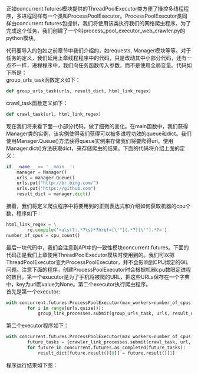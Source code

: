 正如concurrent.futures模块提供的ThreadPoolExecutor类方便了操控多线程程序，多进程同样有一个类叫ProcessPoolExecutor。ProcessPoolExecutor类同样由concurrent.futures包提供，我们将使用该类执行我们的网络爬虫程序。为了完成这个任务，我们创建了一个叫process_pool_executor_web_crawler.py的python模块。    

代码要导入的包如之前章节中我们介绍的，如requests, Manager模块等等。对于任务的定义，我们延用上章线程程序中的代码，只是改动其中小部分代码，还有一点不一样，进程程序中，我们向任务函数传入参数，而不是使用全局变量。代码如下所是：    
group_urls_task函数定义如下：    
```python
def group_urls_task(urls, result_dict, html_link_regex)
```
crawl_task函数定义如下：    
```python
def crawl_task(url, html_link_regex)

```

现在我们将来看下面一小部分代码，做了细微的变化。在main函数中，我们获得Manager类的实例，该实例使得我们获得可以被多进程功效的queue和dict。我们使用Manager.Queue()方法获得queue实例来存储我们将要爬得url。使用Manager.dict()方法获取dict，来存储爬虫的结果。下面的代码将介绍上面的定义：    
```python
if __name__ == '__main__':
    manager = Manager()
    urls = manager.Queue()
    urls.put("http://br.bing.com/")
    urls.put("https://github.com")
    result_dict = manager.dict()
```

接着，我们将定义爬虫程序中将要用到的正则表达式和介绍如何获取机器的cpu个数，程序如下：     
```python
html_link_regex = \
        re.compile('<a\s(?:.*?\s)*?href=[\'"](.*?)[\'"].*?>')
number_of_cpus = cpu_count()
```

最后一块代码中，我们会注意到API中的一致性模块concurrent.futures。下面的代码正是我们上章使用ThreadPoolExecutor模块时使用到的。我们可以把ThreadPoolExecutor变为ProcessPoolExecutor，并不会影响到CPU绑定的GIL问题。注意下面的程序，创建ProcessPoolExecutor时会根据机器cpu数限定进程的数目。第一个exucutor是为了手机将被爬的URL，把这些URLs保存在一个字典中，key为url而value为None。第二个executor执行爬虫程序。       
首先是第一个executor:    
```python
with concurrent.futures.ProcessPoolExecutor(max_workers=number_of_cpus) as group_link_processes:
        for i in range(urls.qsize()):
            group_link_processes.submit(group_urls_task, urls, result_dict, html_link_regex)
```

第二个executor程序如下：     
```python
with concurrent.futures.ProcessPoolExecutor(max_workers=number_of_cpus) as crawler_link_processes:
        future_tasks = {crawler_link_processes.submit(crawl_task, url, html_link_regex): url for url in result_dict.keys()}
        for future in concurrent.futures.as_completed(future_tasks):
            result_dict[future.result()[0]] = future.result()[1]
```

程序运行结果如下图：    
